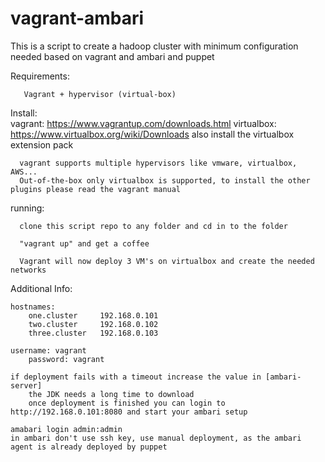 # vagrant-ambari
This is a script to create a hadoop cluster with minimum configuration needed based on vagrant and ambari and puppet

Requirements:
	
       Vagrant + hypervisor (virtual-box)

Install:       
 		vagrant: https://www.vagrantup.com/downloads.html
      		virtualbox: https://www.virtualbox.org/wiki/Downloads
      		also install the virtualbox extension pack
      
      vagrant supports multiple hypervisors like vmware, virtualbox, AWS...
      Out-of-the-box only virtualbox is supported, to install the other plugins please read the vagrant manual

running:
      
      clone this script repo to any folder and cd in to the folder
      
      "vagrant up" and get a coffee
      
      Vagrant will now deploy 3 VM's on virtualbox and create the needed networks

Additional Info:      

	hostnames: 
		one.cluster 	192.168.0.101
		two.cluster 	192.168.0.102
		three.cluster 	192.168.0.103
      
	username: vagrant
      	password: vagrant
      
	if deployment fails with a timeout increase the value in [ambari-server]
      	the JDK needs a long time to download
      	once deployment is finished you can login to http://192.168.0.101:8080 and start your ambari setup

	amabari login admin:admin
	in ambari don't use ssh key, use manual deployment, as the ambari agent is already deployed by puppet


      
      
      
       
      
      
